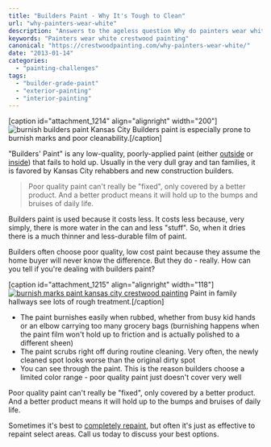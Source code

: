 ```yaml
---
title: "Builders Paint - Why It's Tough to Clean"
url: "why-painters-wear-white"
description: "Answers to the ageless question Why do painters wear white?"
keywords: "Painters wear white crestwood painting"
canonical: "https://crestwoodpainting.com/why-painters-wear-white/"
date: "2013-01-14"
categories:
  - "painting-challenges"
tags:
  - "builder-grade-paint"
  - "exterior-painting"
  - "interior-painting"
---
```


\[caption id="attachment\_1214" align="alignright" width="200"\]![burnish builders paint Kansas City](/images/Burnish-labeled_opt.jpg "Wall with Builders Paint") Builders paint is especially prone to burnish marks and poor cleanability.\[/caption\]

"Builders' Paint" is any low-quality, poorly-applied paint (either [outside](https://crestwoodpainting.com/exterior-paint-new-homes/) or [inside](https://crestwoodpainting.com/interior-painter-kansas-city/)) that fails to hold up. Usually in the very dull gray and tan families, it is favored by Kansas City rehabbers and new construction builders.

> Poor quality paint can't really be "fixed", only covered by a better product. And a better product means it will hold up to the bumps and bruises of daily life.

Builders paint is used because it costs less. It costs less because, very simply, there is more water in the can and less "stuff". So, when it dries there is a much thinner and less-durable film of paint.

Builders often choose poor quality, low cost paint because they assume the home buyer will never know the difference. But they do - really. How can you tell if you're dealing with builders paint?

\[caption id="attachment\_1215" align="alignright" width="118"\][![burnish marks paint kansas city crestwood painting](/images/Burnish-II-labeled_opt.jpg "Wall With Builders Paint and Burnish Marks")](https://crestwoodpainting.com/cwp/wp-content/uploads/2012/12/Burnish-II-labeled_opt.jpg) Paint in family hallways see lots of rough treatment.\[/caption\]

- The paint burnishes easily when rubbed, whether from busy kid hands or an elbow carrying too many grocery bags (burnishing happens when the paint film won't hold up to friction and is actually polished to a different sheen)
- The paint scrubs right off during routine cleaning. Very often, the newly cleaned spot looks worse than the original dirty spot
- You can see through the paint. This is the reason builders choose a limited color range - poor quality paint just doesn't cover very well

Poor quality paint can't really be "fixed", only covered by a better product. And a better product means it will hold up to the bumps and bruises of daily life.

Sometimes it's best to [completely repaint](https://crestwoodpainting.com/interior-painter-kansas-city/), but often it's just as effective to repaint select areas. Call us today to discuss your best options.
